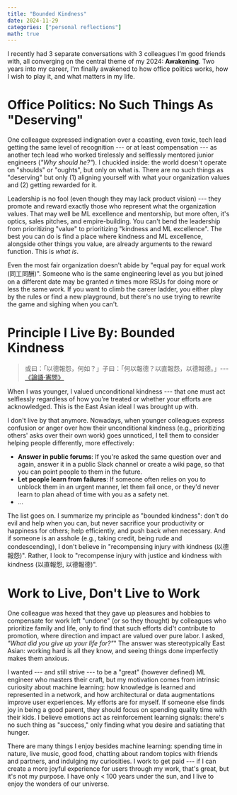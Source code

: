 ```yaml
---
title: "Bounded Kindness"
date: 2024-11-29
categories: ["personal reflections"]
math: true
---
```


I recently had 3 separate conversations with 3 colleagues I'm good friends with, all converging on the central theme of my 2024: **Awakening**. Two years into my career, I'm finally awakened to how office politics works, how I wish to play it, and what matters in my life.

# **Office Politics: No Such Things As "Deserving"**

One colleague expressed indignation over a coasting, even toxic, tech lead getting the same level of recognition --- or at least compensation --- as another tech lead who worked tirelessly and selflessly mentored junior engineers (*"Why should he?"*). I chuckled inside: the world doesn't operate on "shoulds" or "oughts", but only on what is. There are no such things as "deserving" but only (1) aligning yourself with what your organization values and (2) getting rewarded for it. 

Leadership is no fool (even though they may lack product vision) --- they promote and reward exactly those who represent what the organization values. That may well be ML excellence and mentorship, but more often, it's optics, sales pitches, and empire-building. You can't bend the leadership from prioritizing "value" to prioritizing "kindness and ML excellence". The best you can do is find a place where kindness and ML excellence, alongside other things you value, are already arguments to the reward function. This is *what is*.

Even the most fair organization doesn't abide by "equal pay for equal work (同工同酬)". Someone who is the same engineering level as you but joined on a  different date may be granted $n$ times more RSUs for doing more or less the same work. If you want to climb the career ladder, you either play by the rules or find a new playground, but there's no use trying to rewrite the game and sighing when you can't.

# **Principle I Live By: Bounded Kindness**

> 或曰：「以德報怨，何如？」子曰：「何以報德？以直報怨，以德報德。」--- [《論語·憲問》](https://en.wiktionary.org/wiki/%E4%BB%A5%E5%BE%B7%E5%A0%B1%E5%BE%B7)

When I was younger, I valued unconditional kindness --- that one must act selflessly regardless of how you’re treated or whether your efforts are acknowledged. This is the East Asian ideal I was brought up with.

I don't live by that anymore. Nowadays, when younger colleagues express confusion or anger over how their unconditional kindness (e.g., prioritizing others' asks over their own work) goes unnoticed, I tell them to consider helping people differently, more effectively: 

- **Answer in public forums**: If you're asked the same question over and again, answer it in a public Slack channel or create a wiki page, so that you can point people to them in the future.
- **Let people learn from failures**: If someone often relies on you to unblock them in an urgent manner, let them fail once, or they'd never learn to plan ahead of time with you as a safety net.
- ... 

The list goes on. I summarize my principle as "bounded kindness": don't do evil and help when you can, but never sacrifice your productivity or happiness for others; help efficiently, and push back when necessary. And if someone is an asshole (e.g., taking credit, being rude and condescending), I don't believe in "recompensing injury with kindness (以德報怨)". Rather, I look to "recompense injury with justice and kindness with kindness (以直報怨, 以德報德)".

# **Work to Live, Don't Live to Work**


One colleague was hexed that they gave up pleasures and hobbies to compensate for work left "undone" (or so they thought) by colleagues who prioritize family and life, only to find that such efforts did't contribute to promotion, where direction and impact are valued over pure labor. I asked, *"What did you give up your life for?"*" The answer was stereotypically East Asian: working hard is all they know, and seeing things done imperfectly makes them anxious.

I wanted --- and still strive --- to be a "great" (however defined) ML engineer who masters their craft, but my motivation comes from intrinsic curiosity about machine learning: how knowledge is learned and represented in a network, and how architectural or data augmentations improve user experiences. My efforts are for myself. If someone else finds joy in being a good parent, they should focus on spending quality time with their kids. I believe emotions act as reinforcement learning signals: there's no such thing as "success," only finding what you desire and satiating that hunger.

There are many things I enjoy besides machine learning: spending time in nature, live music, good food, chatting about random topics with friends and partners, and indulging my curiosities. I work to get paid --- if I can create a more joyful experience for users through my work, that's great, but it's not my purpose. I have only < 100 years under the sun, and I live to enjoy the wonders of our universe.